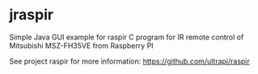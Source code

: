# jraspir
Simple Java GUI example for raspir C program for IR remote control of Mitsubishi MSZ-FH35VE from Raspberry PI

See project raspir for more information: https://github.com/ultrapi/raspir
